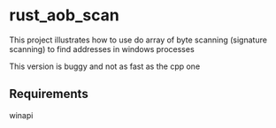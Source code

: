 
# rust_aob_scan

This project illustrates how to use do array of byte scanning (signature scanning) to find addresses in windows processes

This version is buggy and not as fast as the cpp one

## Requirements
winapi

